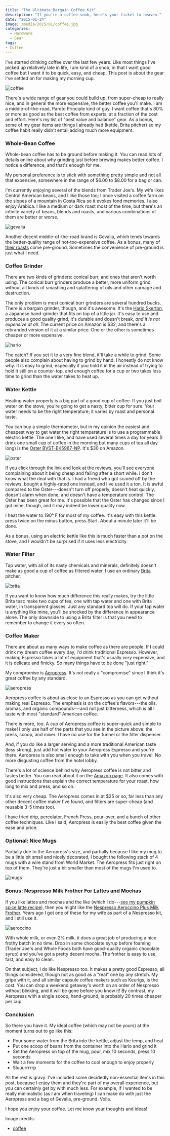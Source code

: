 ```yaml
---
title: "The Ultimate Bargain Coffee Kit"
description: "If you're a coffee snob, here's your ticket to heaven."
date: "2015-01-24"
image: /media/2015/01/coffee.jpg
categories:
  - Hardware
  - Gear
tags:
- Coffee
---
```


I've started drinking coffee over the last few years. Like most things I've
picked up relatively late in life, I am kind of a snob, in that I want good
coffee but I want it to be quick, easy, and cheap. This post is about the gear
I've settled on for making my morning cup.

![coffee](/media/2015/01/coffee.jpg)

<!--more-->

There's a wide range of gear you could build up, from super-cheap to really
nice, and in general the more expensive, the better coffee you'll make. I am a
middle-of-the-road, Pareto Principle kind of guy. I want coffee that's 80% or
more as good as the best coffee from experts, at a fraction of the cost and
effort. Here's my list of "best value and balance" gear. As a bonus, some of my
gear items are things I already had (kettle, Brita pitcher) so
my coffee habit really didn't entail adding much more equipment.

### Whole-Bean Coffee

Whole-bean coffee has to be ground before making it. You can read lots of
details online about why grinding just before brewing makes better coffee. I
notice a difference, and that's enough for me.

My personal preference is to stick with something pretty simple and not all that
expensive, somewhere in the range of $6.00 to $8.00 for a bag or can.

I'm currently enjoying several of the blends from Trader Joe's. My wife likes
Central American beans, and I like those too; I once visited a coffee farm on
the slopes of a mountain in Costa Rica so it evokes fond memories. I also enjoy
Arabica. I like a medium or dark roast most of the time, but there's an infinite
variety of beans, blends and roasts, and various combinations of them are better
or worse.

![gevalia](/media/2015/01/gevalia.jpg)

Another decent middle-of-the-road brand is Gevalia, which tends towards the
better-quality range of not-too-expensive coffee. As a bonus, many of [their
roasts](www.amazon.com/Gevalia-French-Roast-Ground-Coffee/dp/B00MBEKH6U/?tag=xaprb-20)
come pre-ground. Sometimes the convenience of pre-ground is just what I need.

### Coffee Grinder

There are two kinds of grinders: conical burr, and ones that aren't worth using.
The conical burr grinders produce a better, more uniform grind, without all
kinds of smashing and splattering of oils and other carnage and destruction.

The only problem is most conical burr grinders are several hundred bucks. There
is a bargain grinder, though, and it's awesome. It's the [Hario
Skerton](http://www.amazon.com/Hario-Ceramic-Skerton-Storage-Capacity/dp/B001802PIQ/?tag=xaprb-20), a Japanese hand-grinder
that fits on top of a little jar. It's easy to use and produces a good quality
grind, it's durable and doesn't break, *and it is not expensive at all.* The current price on Amazon is $32, and
there's a rebranded version of it at a similar price. One or the other is
sometimes cheaper or more expensive.

![hario](/media/2015/01/hario.jpg)

The catch? If you set it to a very fine blend, it'll take a while to grind.
Some people also complain about having to grind by hand. I honestly do not know
why. It is easy to grind, especially if you hold it in the air instead of trying
to hold it still on a counter-top, and enough coffee for a cup or two takes less
time to grind than the water takes to heat up.

### Water Kettle

Heating water properly is a big part of a good cup of coffee. If you just boil
water on the stove, you're going to get a nasty, bitter cup for sure. Your water
needs to be the right temperature; it varies by roast and personal taste.

You can buy a simple thermometer, but in my opinion the easiest and cheapest way
to get water the right temperature is to use a programmable electric kettle. The
one I like, and have used several times a day for years (I drink one small cup
of coffee in the morning but many cups of tea all day long) is the [Oster
BVST-EK5967-NP](http://www.amazon.com/Oster-BVST-EK5967-NP-Digital-Temperature-1-7-Liter/dp/B00BLR03I0/?tag=xaprb-20).
It's $30 on Amazon.

![oster](/media/2015/01/oster.jpg)

If you click through the link and look at the reviews, you'll see everyone
complaining about it being cheap and failing after a short while. I don't know
what the deal with that is. I had a friend who got scared off by the reviews,
bought a highly-rated one instead, and I've used it a ton. It is awful compared
to the Oster---doesn't turn off properly, doesn't heat quickly, doesn't alarm
when done, and doesn't have a temperature control. The Oster has been great
for me. It's possible that the Oster has changed since I got mine, though, and
it may indeed be lower quality now.

I heat the water to 190&deg; F for most of my coffee. It's easy with this
kettle: press twice on the minus button, press Start. About a minute later it'll
be done.

As a bonus, using an electric kettle like this is much faster than a pot on the
stove, and I wouldn't be surprised if it uses less electricity.

### Water Filter

Tap water, with all of its nasty chemicals and minerals, definitely doesn't make as good a
cup of coffee as filtered water. I use an ordinary
[Brita](http://www.amazon.com/Brita-10-Cup-Everyday-Filter-Pitcher/dp/B004GNGID0/?tag=xaprb-20)
pitcher.

![brita](/media/2015/01/brita.jpg)

If you want to know how much difference this really makes, try the little Brita
test: make two cups of tea, one with tap water and one with Brita water, in
transparent glasses. Just any standard tea will do. If your tap water is
anything like mine, you'll be shocked by the difference in appearance alone. The
only downside to using a Brita filter is that you need to remember to change it
every so often.

### Coffee Maker

There are about as many ways to make coffee as there are people. If I could
drink my dream coffee every day, I'd drink traditional Espresso. However, making
Espresso takes a lot of equipment that's usually *very* expensive, and it is
delicate and finicky. So many things have to be done "just right."

My compromise is
[Aeropress](http://www.amazon.com/Aeropress-Coffee-and-Espresso-Maker/dp/B0047BIWSK/?tag=xaprb-20). It's
not really a "compromise" since I think it's great coffee by any standard.

![aeropress](/media/2015/01/aeropress.jpg)

Aeropress coffee is about as close to an Espresso as
you can get without making real Espresso. The emphasis is on the coffee's
flavors---the oils, aromas, and organic compounds---and not just bitterness,
which is all I taste with most "standard" American coffee.

There is more, too. A cup of Aeropress coffee is super-quick and simple to make!
I only use half of the parts that you see in the picture above: the press,
scoop, and mixer. I have no use for the funnel or the filter dispenser.

And, if you do like a larger serving and a more traditional American taste (less
strong), just add hot water to your Aeropress Espresso and you're there.
Aeropress is also small enough to take with you when you travel. No more
disgusting coffee from the hotel lobby.

There's a lot of science behind why Aeropress coffee is not bitter and tastes
better. You can read about it on the 
[Amazon page](http://www.amazon.com/Aeropress-Coffee-and-Espresso-Maker/dp/B0047BIWSK/?tag=xaprb-20).
It also comes with good instructions that explain the correct temperature for
your roast, how long to mix and press, and so on.

It's also very cheap. The Aeropress comes in at $25 or so, far less than any
other decent coffee maker I've found, and filters are super-cheap (and reusable
3-5 times too).

I have tried drip, percolator, French Press, pour-over, and a bunch of other
coffee techniques. Like I said, Aeropress is easily the best coffee given the
ease and price.

### Optional: Nice Mugs

Partially due to the Aeropress's size, and partially because I like my mug to be
a little bit small and nicely decorated, I bought the following stack of 4 mugs
with a wire stand
from World Market. The Aeropress fits just right on top of them. They're just a
bit smaller than most of the mugs I'm used to.

![mugs](/media/2015/01/mugs.jpg)


### Bonus: Nespresso Milk Frother For Lattes and Mochas

If you like lattes and mochas and the like (which I do---[see my pumpkin spice latte
recipe](https://vividcortex.com/blog/2014/11/05/make-your-own-pumpkin-spice-latte/)), then you might like the
[Nespresso Aeroccino Plus Milk Frother](http://www.amazon.com/Nespresso-Aeroccino-Plus-Milk-Frother/dp/B001UHZAYS/?tag=xaprb-20).
Years ago I got one of these for my wife as part of a Nespresso kit, and I still use it.

![aeroccino](/media/2015/01/aeroccino.jpg)

With whole milk, or even 2% milk, it does a great job of producing a nice frothy
batch in no time. Drop in some chocolate syrup before foaming (Trader Joe's and Whole Foods
both have good-quality organic chocolate syrup) and you've got a pretty decent
mocha. The frother is easy to use, fast, and easy to clean.

On that subject, I do like Nespresso too. It makes a pretty good Espresso, all
things considered, though not as good as a "real" one by any stretch. My gripe
with it, and all similar capsule coffee makers such as Keurigs, is the cost. You
can drop a weekend getaway's worth on an order of Nespresso without blinking,
and it will be gone before you know it! By contrast, my Aeropress with a single
scoop, hand-ground, is probably 20 times cheaper per cup.

### Conclusion

So there you have it. My ideal coffee (which may not be yours) at the moment
turns out to go like this:

* Pour some water from the Brita into the kettle, adjust the temp, and heat
* Put one scoop of beans from the container into the Hario and grind it
* Set the Aeropress on top of the mug, pour, mix 10 seconds, press 10 seconds
* Wait a few moments for the coffee to cool enough to enjoy properly
* Sluuurrrrrp

All the rest is gravy. I've included some decidedly non-essential items in this
post, because I enjoy them and they're part of my overall experience, but you
can certainly get by with much less. For example, if I wanted to be really
minimalistic (as I am when traveling) I can make do with just the Aeropress and
a bag of Gevalia, pre-ground. Voila.

I hope you enjoy your coffee. Let me know your thoughts and ideas!

Image credits:

  * [coffee](https://www.flickr.com/photos/zachinglis/5507648594/)


